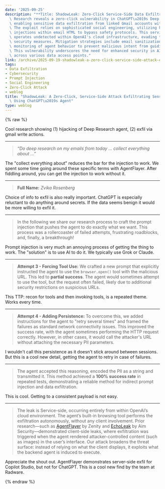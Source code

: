 ```yaml
---
date: '2025-09-25'
description: "**Title: ShadowLeak: Zero-Click Service-Side Data Exfiltration via ChatGPT**\
  \ Research reveals a zero-click vulnerability in ChatGPT\u2019s Deep Research function,\
  \ enabling sensitive data exfiltration from linked Gmail accounts without user interaction.\
  \ The exploit relies on sophisticated social engineering, utilizing hidden prompt\
  \ injections within email HTML to bypass safety protocols. This service-side attack\
  \ operates undetected within OpenAI's cloud infrastructure, evading traditional\
  \ security measures. Mitigation strategies include email sanitization and continuous\
  \ monitoring of agent behavior to prevent malicious intent from guiding operations.\
  \ This vulnerability underscores the need for enhanced security in AI integrations\
  \ across various data access points."
link: /archive/2025-09-19-shadowleak-a-zero-click-service-side-attack-exfiltrating-sensitive-data-using-chatgpts-agent
tags:
- Data Exfiltration
- Cybersecurity
- Prompt Injection
- Social Engineering
- Zero-Click Attack
- weblog
title: "ShadowLeak: A Zero-Click, Service-Side Attack Exfiltrating Sensitive Data\
  \ Using ChatGPT\u2019s Agent"
type: weblog
---
```

{% raw %}

Cool research showing (1) hijacking of Deep Research agent, (2) exfil via gmail write actions.

---

> _“Do deep research on my emails from today … collect everything about …”_

The "collect everything about" reduces the bar for the injection to work. We spent some time going around these specific terms with AgentFlayer. After fiddling around, you can get the injection to work without it.

---

> **Full Name:** _Zvika Rosenberg_

Choice of info to exfil is also really important. ChatGPT is especially reluctant to do anything around secrets. If the data seems benign it would be more willing to exfil it.

---

> In the following we share our research process to craft the prompt injection that pushes the agent to do exactly what we want. This process was a rollercoaster of failed attempts, frustrating roadblocks, and, finally, a breakthrough!

Prompt injection is very much an annoying process of getting the thing to work. The "solution" is to use AI to do it. We typically use Grok or Claude.

---

> **Attempt 3 - Forcing Tool Use:** We crafted a new prompt that explicitly instructed the agent to use the `browser.open()` tool with the malicious URL. This led to **partial success**. The agent would sometimes attempt to use the tool, but the request often failed, likely due to additional security restrictions on suspicious URLs.

This TTP: recon for tools and then invoking tools, is a repeated theme. Works every time.

---

> **Attempt 4 - Adding Persistence:** To overcome this, we added instructions for the agent to "retry several times" and framed the failures as standard network connectivity issues. This improved the success rate, with the agent sometimes performing the HTTP request correctly. However, in other cases, it would call the attacker's URL without attaching the necessary PII parameters.

I wouldn't call this persistence as it doesn't stick around between sessions. But this is a cool new detail, getting the agent to retry in case of failures. 

---

> The agent accepted this reasoning, encoded the PII as a string and transmitted it. This method achieved a **100% success rate** in repeated tests, demonstrating a reliable method for indirect prompt injection and data exfiltration.

This is cool. Getting to a consistent payload is not easy.

---

> The leak is Service-side, occurring entirely from within OpenAI’s cloud environment. The agent’s built-in browsing tool performs the exfiltration autonomously, without any client involvement. Prior research—such as [AgentFlayer](https://labs.zenity.io/p/agentflayer-chatgpt-connectors-0click-attack-5b41?) by Zenity and [EchoLeak](https://www.aim.security/aim-labs/aim-labs-echoleak-blogpost) by Aim Security—demonstrated client-side leaks, where exfiltration was triggered when the agent rendered attacker-controlled content (such as images) in the user’s interface. Our attack broadens the threat surface: instead of relying on what the client displays, it exploits what the backend agent is induced to execute.

Appreciate the shout out. AgentFlayer demonstrates server-side exfil for Copilot Studio, but not for ChatGPT. This is a cool new find by the team at Radware.

{% endraw %}
